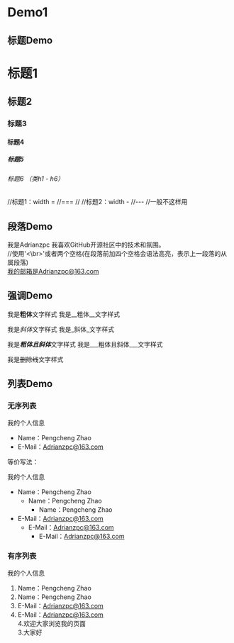 # Demo1

## 标题Demo

# 标题1
## 标题2
### 标题3
#### 标题4
##### 标题5
###### 标题6  （类h1 - h6）

//标题1：width = 
//===
//
//标题2：width -
//---
//一般不这样用

## 段落Demo

我是Adrianzpc 我喜欢GitHub开源社区中的技术和氛围。  
//使用'<\br\>'或者两个空格(在段落前加四个空格会语法高亮，表示上一段落的从属段落)  
    我的邮箱是Adrianzpc@163.com

## 强调Demo

我是**粗体**文字样式   我是__粗体__文字样式

我是*斜体*文字样式   我是_斜体_文字样式

我是***粗体且斜体***文字样式  我是___粗体且斜体___文字样式

我是~~删除线~~文字样式

## 列表Demo

###  无序列表
我的个人信息
* Name：Pengcheng Zhao
* E-Mail：Adrianzpc@163.com

等价写法：

我的个人信息
- Name：Pengcheng Zhao  
  - Name：Pengcheng Zhao  
    - Name：Pengcheng Zhao  
- E-Mail：Adrianzpc@163.com  
  - E-Mail：Adrianzpc@163.com  
    - E-Mail：Adrianzpc@163.com  
###  有序列表

我的个人信息
1. Name：Pengcheng Zhao  
  1. Name：Pengcheng Zhao  
  2. E-Mail：Adrianzpc@163.com  
2. E-Mail：Adrianzpc@163.com  
4.欢迎大家浏览我的页面  
3.大家好  
